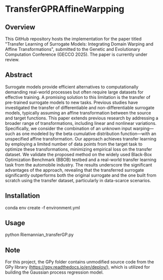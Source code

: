 # TransferGPRAffineWarpping

## Overview
This GitHub repository hosts the implementation for the paper titled "Transfer Learning of Surrogate Models: Integrating Domain Warping and Affine Transformations", submitted to the Genetic and Evolutionary Computation Conference (GECCO 2025). The paper is currently under review.

## Abstract
Surrogate models provide efficient alternatives to computationally demanding real-world processes but often require large datasets for effective training. A promising solution to this limitation is the transfer of pre-trained surrogate models to new tasks. Previous studies have investigated the transfer of differentiable and non-differentiable surrogate models, typically assuming an affine transformation between the source and target functions. This paper extends previous research by addressing a broader range of transformations, including linear and nonlinear variations. Specifically, we consider the combination of an unknown input warping—such as one modeled by the beta cumulative distribution function—with an unspecified affine transformation. Our approach achieves transfer learning by employing a limited number of data points from the target task to optimize these transformations, minimizing empirical loss on the transfer dataset. We validate the proposed method on the widely used Black-Box Optimization Benchmark (BBOB) testbed and a real-world transfer learning task from the automobile industry. The results underscore the significant advantages of the approach, revealing that the transferred surrogate significantly outperforms both the original surrogate and the one built from scratch using the transfer dataset, particularly in data-scarce scenarios.

## Installation
conda env create -f environment.yml

## Usage
python Riemannian_transferGP.py

## Note
For this project, the GPy folder contains unmodified source code from the GPy library (https://gpy.readthedocs.io/en/deploy/), which is utilized for building the Gaussian process regression model.